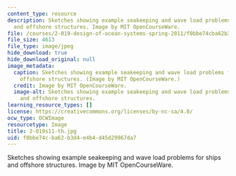 ```yaml
---
content_type: resource
description: Sketches showing example seakeeping and wave load problems for ships
  and offshore structures. Image by MIT OpenCourseWare.
file: /courses/2-019-design-of-ocean-systems-spring-2011/f0bbe74cba62b3d4e4b4d45d29967da7_2-019s11-th.jpg
file_size: 4613
file_type: image/jpeg
hide_download: true
hide_download_original: null
image_metadata:
  caption: Sketches showing example seakeeping and wave load problems for ships and
    offshore structures. (Image by MIT OpenCourseWare.)
  credit: Image by MIT OpenCourseWare.
  image-alt: Sketches showing example seakeeping and wave load problems for ships
    and offshore structures.
learning_resource_types: []
license: https://creativecommons.org/licenses/by-nc-sa/4.0/
ocw_type: OCWImage
resourcetype: Image
title: 2-019s11-th.jpg
uid: f0bbe74c-ba62-b3d4-e4b4-d45d29967da7
---
```

Sketches showing example seakeeping and wave load problems for ships and offshore structures. Image by MIT OpenCourseWare.